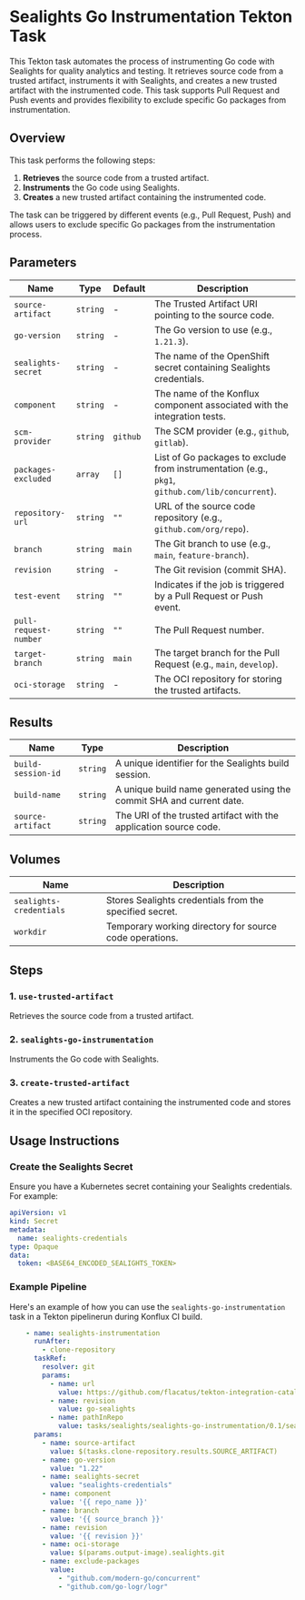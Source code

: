 # Sealights Go Instrumentation Tekton Task

This Tekton task automates the process of instrumenting Go code with Sealights for quality analytics and testing. It retrieves source code from a trusted artifact, instruments it with Sealights, and creates a new trusted artifact with the instrumented code. This task supports Pull Request and Push events and provides flexibility to exclude specific Go packages from instrumentation.

## Overview

This task performs the following steps:

1. **Retrieves** the source code from a trusted artifact.
2. **Instruments** the Go code using Sealights.
3. **Creates** a new trusted artifact containing the instrumented code.

The task can be triggered by different events (e.g., Pull Request, Push) and allows users to exclude specific Go packages from the instrumentation process.

## Parameters

| Name                  | Type     | Default       | Description                                                                                   |
|-----------------------|----------|---------------|-----------------------------------------------------------------------------------------------|
| `source-artifact`     | `string` | -             | The Trusted Artifact URI pointing to the source code.                                         |
| `go-version`          | `string` | -             | The Go version to use (e.g., `1.21.3`).                                                       |
| `sealights-secret`    | `string` | -             | The name of the OpenShift secret containing Sealights credentials.                            |
| `component`           | `string` | -             | The name of the Konflux component associated with the integration tests.                      |
| `scm-provider`        | `string` | `github`      | The SCM provider (e.g., `github`, `gitlab`).                                                  |
| `packages-excluded`   | `array`  | `[]`          | List of Go packages to exclude from instrumentation (e.g., `pkg1`, `github.com/lib/concurrent`). |
| `repository-url`      | `string` | `""`          | URL of the source code repository (e.g., `github.com/org/repo`).                              |
| `branch`              | `string` | `main`        | The Git branch to use (e.g., `main`, `feature-branch`).                                       |
| `revision`            | `string` | -             | The Git revision (commit SHA).                                                                |
| `test-event`          | `string` | `""`          | Indicates if the job is triggered by a Pull Request or Push event.                            |
| `pull-request-number` | `string` | `""`          | The Pull Request number.                                                                      |
| `target-branch`       | `string` | `main`        | The target branch for the Pull Request (e.g., `main`, `develop`).                             |
| `oci-storage`         | `string` | -             | The OCI repository for storing the trusted artifacts.                                         |

## Results

| Name                | Type     | Description                                                                 |
|---------------------|----------|-----------------------------------------------------------------------------|
| `build-session-id`  | `string` | A unique identifier for the Sealights build session.                       |
| `build-name`        | `string` | A unique build name generated using the commit SHA and current date.       |
| `source-artifact`   | `string` | The URI of the trusted artifact with the application source code.          |

## Volumes

| Name                  | Description                                                    |
|-----------------------|----------------------------------------------------------------|
| `sealights-credentials` | Stores Sealights credentials from the specified secret.         |
| `workdir`             | Temporary working directory for source code operations.        |

## Steps

### 1. `use-trusted-artifact`

Retrieves the source code from a trusted artifact.

### 2. `sealights-go-instrumentation`

Instruments the Go code with Sealights.

### 3. `create-trusted-artifact`

Creates a new trusted artifact containing the instrumented code and stores it in the specified OCI repository.

## Usage Instructions

### Create the Sealights Secret

Ensure you have a Kubernetes secret containing your Sealights credentials. For example:

```yaml
apiVersion: v1
kind: Secret
metadata:
  name: sealights-credentials
type: Opaque
data:
  token: <BASE64_ENCODED_SEALIGHTS_TOKEN>
```

### Example Pipeline

Here's an example of how you can use the `sealights-go-instrumentation` task in a Tekton pipelinerun during Konflux CI build.

```yaml
    - name: sealights-instrumentation
      runAfter:
        - clone-repository
      taskRef:
        resolver: git
        params:
          - name: url
            value: https://github.com/flacatus/tekton-integration-catalog.git
          - name: revision
            value: go-sealights
          - name: pathInRepo
            value: tasks/sealights/sealights-go-instrumentation/0.1/sealights-go-instrumentation.yaml
      params:
        - name: source-artifact
          value: $(tasks.clone-repository.results.SOURCE_ARTIFACT)
        - name: go-version
          value: "1.22"
        - name: sealights-secret
          value: "sealights-credentials"
        - name: component
          value: '{{ repo_name }}'
        - name: branch
          value: '{{ source_branch }}'
        - name: revision
          value: '{{ revision }}'
        - name: oci-storage
          value: $(params.output-image).sealights.git
        - name: exclude-packages
          value:
            - "github.com/modern-go/concurrent"
            - "github.com/go-logr/logr"
```

